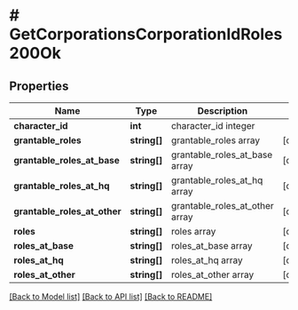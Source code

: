 # # GetCorporationsCorporationIdRoles200Ok

## Properties

Name | Type | Description | Notes
------------ | ------------- | ------------- | -------------
**character_id** | **int** | character_id integer | 
**grantable_roles** | **string[]** | grantable_roles array | [optional] 
**grantable_roles_at_base** | **string[]** | grantable_roles_at_base array | [optional] 
**grantable_roles_at_hq** | **string[]** | grantable_roles_at_hq array | [optional] 
**grantable_roles_at_other** | **string[]** | grantable_roles_at_other array | [optional] 
**roles** | **string[]** | roles array | [optional] 
**roles_at_base** | **string[]** | roles_at_base array | [optional] 
**roles_at_hq** | **string[]** | roles_at_hq array | [optional] 
**roles_at_other** | **string[]** | roles_at_other array | [optional] 

[[Back to Model list]](../../README.md#documentation-for-models) [[Back to API list]](../../README.md#documentation-for-api-endpoints) [[Back to README]](../../README.md)


